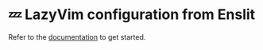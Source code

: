 # 💤 LazyVim configuration from Enslit

Refer to the [documentation](https://lazyvim.github.io/installation) to get started.
